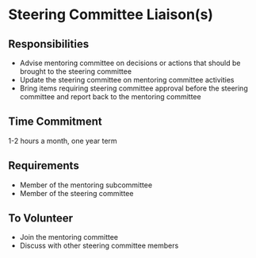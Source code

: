 # Steering Committee Liaison(s)

## Responsibilities

- Advise mentoring committee on decisions or actions that should be brought to the steering committee
- Update the steering committee on mentoring committee activities
- Bring items requiring steering committee approval before the steering committee and 
report back to the mentoring committee
 
## Time Commitment

1-2 hours a month, one year term

## Requirements

- Member of the mentoring subcommittee
- Member of the steering committee

## To Volunteer

- Join the mentoring committee
- Discuss with other steering committee members
